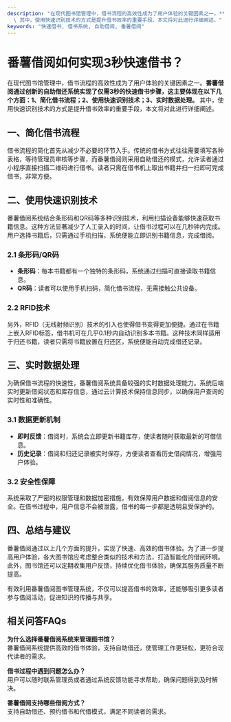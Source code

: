 ```yaml
---
description: "在现代图书馆管理中，借书流程的高效性成为了用户体验的关键因素之一。**番薯借阅通过创新的自助借还系统实现了仅需3秒的快速借书步骤，这主要体现在以下几个方面：1、简化借书流程；2、使用快速识别技术；3、实时数据处理。**\
  \ 其中，使用快速识别技术的方式是提升借书效率的重要手段，本文将对此进行详细阐述。"
keywords: "快速借书, 借书系统, 自助借阅, 番薯借阅"
---
```

# 番薯借阅如何实现3秒快速借书？

在现代图书馆管理中，借书流程的高效性成为了用户体验的关键因素之一。**番薯借阅通过创新的自助借还系统实现了仅需3秒的快速借书步骤，这主要体现在以下几个方面：1、简化借书流程；2、使用快速识别技术；3、实时数据处理。** 其中，使用快速识别技术的方式是提升借书效率的重要手段，本文将对此进行详细阐述。

## **一、简化借书流程**

借书流程的简化首先从减少不必要的环节入手。传统的借书方式往往需要填写各种表格，等待管理员审核等步骤，而番薯借阅则采用自助借还的模式，允许读者通过小程序直接扫描二维码进行借书。读者只需在借书机上取出书籍并扫一扫即可完成借书，非常方便。

## **二、使用快速识别技术**

番薯借阅系统结合条形码和QR码等多种识别技术，利用扫描设备能够快速获取书籍信息。这种方法显著减少了人工录入的时间，让借书过程可以在几秒钟内完成。用户选择书籍后，只需通过手机扫描，系统便能立即识别书籍信息，完成借阅。

### **2.1 条形码/QR码**

- **条形码**：每本书籍都有一个独特的条形码，系统通过扫描可直接读取书籍信息。
- **QR码**：读者可以使用手机扫码，简化借书流程，无需接触公共设备。

### **2.2 RFID技术**

另外，RFID（无线射频识别）技术的引入也使得借书变得更加便捷。通过在书籍上嵌入RFID标签，借书机可在几乎0.1秒内自动识别多本书籍。这种技术同样适用于归还书籍，读者只需将书籍放置在归还区，系统便能自动完成借还记录。

## **三、实时数据处理**

为确保借书流程的快速性，番薯借阅系统具备较强的实时数据处理能力。系统后端实时更新借阅状态和库存信息，通过云计算技术保持信息同步，以确保用户查询的实时性和准确性。

### **3.1 数据更新机制**

- **即时反馈**：借阅时，系统会立即更新书籍库存，使读者随时获取最新的可借信息。
- **历史记录**：借阅和归还记录被实时保存，方便读者查看历史借阅情况，增强用户体验。

### **3.2 安全性保障**

系统采取了严密的权限管理和数据加密措施，有效保障用户数据和借阅信息的安全。在借书过程中，用户信息不会被泄露，借书的每一步都是透明且受保护的。

## **四、总结与建议**

番薯借阅通过以上几个方面的提升，实现了快速、高效的借书体验。为了进一步提高用户体验，各大图书馆应考虑整合类似的技术和方法，打造智能化的借阅环境。此外，图书馆还可以定期收集用户反馈，持续优化借书体验，确保其服务质量不断提高。

有效利用番薯借阅图书管理系统，不仅可以提高借书的效率，还能够吸引更多读者参与借阅活动，促进知识的传播与共享。

## **相关问答FAQs**

**为什么选择番薯借阅系统来管理图书馆？**  
番薯借阅系统提供高效的借书体验，支持自助借还，使管理工作更轻松，更符合现代读者的需求。

**借书过程中遇到问题怎么办？**  
用户可以随时联系管理员或者通过系统反馈功能寻求帮助，确保问题得到及时解决。

**番薯借阅支持哪些借阅方式？**  
支持自助借还、预约借书和代借模式，满足不同读者的需求。
